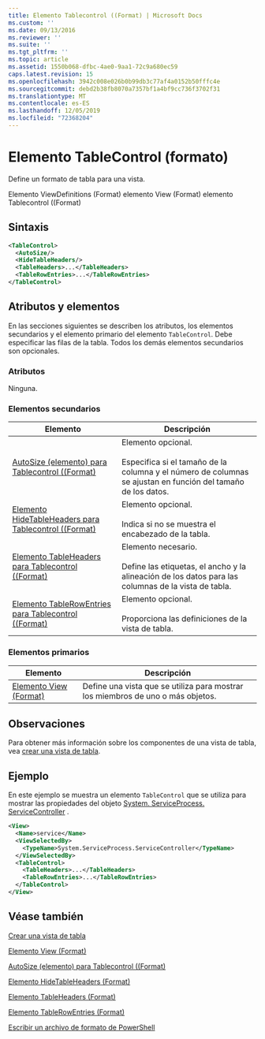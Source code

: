 ```yaml
---
title: Elemento Tablecontrol ((Format) | Microsoft Docs
ms.custom: ''
ms.date: 09/13/2016
ms.reviewer: ''
ms.suite: ''
ms.tgt_pltfrm: ''
ms.topic: article
ms.assetid: 1550b068-dfbc-4ae0-9aa1-72c9a680ec59
caps.latest.revision: 15
ms.openlocfilehash: 3942c008e026b0b99db3c77af4a0152b50fffc4e
ms.sourcegitcommit: debd2b38fb8070a7357bf1a4bf9cc736f3702f31
ms.translationtype: MT
ms.contentlocale: es-ES
ms.lasthandoff: 12/05/2019
ms.locfileid: "72368204"
---
```

# <a name="tablecontrol-element-format"></a>Elemento TableControl (formato)

Define un formato de tabla para una vista.

Elemento ViewDefinitions (Format) elemento View (Format) elemento Tablecontrol ((Format)

## <a name="syntax"></a>Sintaxis

```xml
<TableControl>
  <AutoSize/>
  <HideTableHeaders/>
  <TableHeaders>...</TableHeaders>
  <TableRowEntries>...</TableRowEntries>
</TableControl>

```

## <a name="attributes-and-elements"></a>Atributos y elementos

En las secciones siguientes se describen los atributos, los elementos secundarios y el elemento primario del elemento `TableControl`. Debe especificar las filas de la tabla. Todos los demás elementos secundarios son opcionales.

### <a name="attributes"></a>Atributos

Ninguna.

### <a name="child-elements"></a>Elementos secundarios

|Elemento|Descripción|
|-------------|-----------------|
|[AutoSize (elemento) para Tablecontrol ((Format)](./autosize-element-for-tablecontrol-format.md)|Elemento opcional.<br /><br /> Especifica si el tamaño de la columna y el número de columnas se ajustan en función del tamaño de los datos.|
|[Elemento HideTableHeaders para Tablecontrol ((Format)](./hidetableheaders-element-format.md)|Elemento opcional.<br /><br /> Indica si no se muestra el encabezado de la tabla.|
|[Elemento TableHeaders para Tablecontrol ((Format)](./tableheaders-element-format.md)|Elemento necesario.<br /><br /> Define las etiquetas, el ancho y la alineación de los datos para las columnas de la vista de tabla.|
|[Elemento TableRowEntries para Tablecontrol ((Format)](./tablerowentries-element-for-tablecontrol-format.md)|Elemento opcional.<br /><br /> Proporciona las definiciones de la vista de tabla.|

### <a name="parent-elements"></a>Elementos primarios

|Elemento|Descripción|
|-------------|-----------------|
|[Elemento View (Format)](./view-element-format.md)|Define una vista que se utiliza para mostrar los miembros de uno o más objetos.|

## <a name="remarks"></a>Observaciones

Para obtener más información sobre los componentes de una vista de tabla, vea [crear una vista de tabla](./creating-a-table-view.md).

## <a name="example"></a>Ejemplo

En este ejemplo se muestra un elemento `TableControl` que se utiliza para mostrar las propiedades del objeto [System. ServiceProcess. ServiceController](/dotnet/api/System.ServiceProcess.ServiceController) .

```xml
<View>
  <Name>service</Name>
  <ViewSelectedBy>
    <TypeName>System.ServiceProcess.ServiceController</TypeName>
  </ViewSelectedBy>
  <TableControl>
    <TableHeaders>...</TableHeaders>
    <TableRowEntries>...</TableRowEntries>
  </TableControl>
</View>

```

## <a name="see-also"></a>Véase también

[Crear una vista de tabla](./creating-a-table-view.md)

[Elemento View (Format)](./view-element-format.md)

[AutoSize (elemento) para Tablecontrol ((Format)](./autosize-element-for-tablecontrol-format.md)

[Elemento HideTableHeaders (Format)](./hidetableheaders-element-format.md)

[Elemento TableHeaders (Format)](./tableheaders-element-format.md)

[Elemento TableRowEntries (Format)](./tablerowentries-element-for-tablecontrol-format.md)

[Escribir un archivo de formato de PowerShell](./writing-a-powershell-formatting-file.md)
